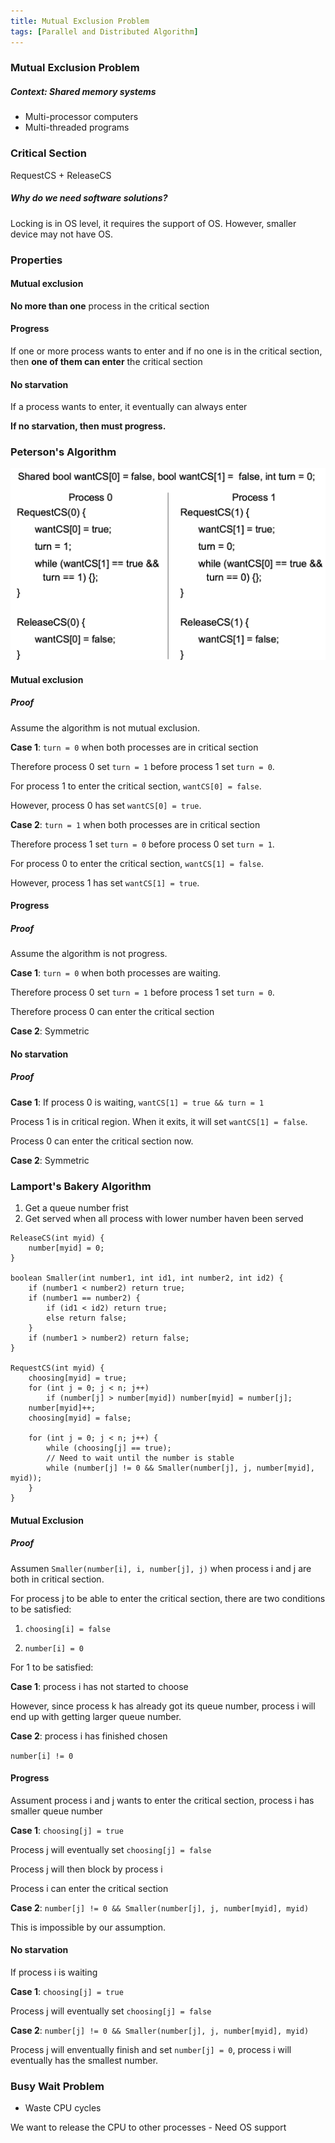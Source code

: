 ```yaml
---
title: Mutual Exclusion Problem
tags: [Parallel and Distributed Algorithm]
---
```


### Mutual Exclusion Problem

##### Context: Shared memory systems

- Multi-processor computers
- Multi-threaded programs

### Critical Section

RequestCS + ReleaseCS

##### Why do we need software solutions?

Locking is in OS level, it requires the support of OS. However, smaller device may not have OS.

### Properties

#### Mutual exclusion

**No more than one** process in the critical section

#### Progress

If one or more process wants to enter and if no one is in the critical section, then **one of them can enter** the critical section

#### No starvation

If a process wants to enter, it eventually can always enter

**If no starvation, then must progress.**

### Peterson's Algorithm

![image-20200229121929154](/assets/images/pd1-1.png)

#### Mutual exclusion

##### Proof

Assume the algorithm is not mutual exclusion.

**Case 1**: `turn = 0` when both processes are in critical section

Therefore process 0 set `turn = 1` before process 1 set `turn = 0`.

For process 1 to enter the critical section, `wantCS[0] = false`.

However, process 0 has set `wantCS[0] = true`.

**Case 2**: `turn = 1` when both processes are in critical section

Therefore process 1 set `turn = 0` before process 0 set `turn = 1`.

For process 0 to enter the critical section, `wantCS[1] = false`.

However, process 1 has set `wantCS[1] = true`.

#### Progress

##### Proof

Assume the algorithm is not progress.

**Case 1**: `turn = 0` when both processes are waiting.

Therefore process 0 set `turn = 1` before process 1 set `turn = 0`.

Therefore process 0 can enter the critical section

**Case 2**: Symmetric

#### No starvation

##### Proof

**Case 1**: If process 0 is waiting, `wantCS[1] = true && turn = 1`

Process 1 is in critical region. When it exits, it will set `wantCS[1] = false`. 

Process 0 can enter the critical section now.

**Case 2**: Symmetric

### Lamport's Bakery Algorithm

1. Get a queue number frist
2. Get served when all process with lower number haven been served

```
ReleaseCS(int myid) {
	number[myid] = 0;
}

boolean Smaller(int number1, int id1, int number2, int id2) {
	if (number1 < number2) return true;
	if (number1 == number2) {
		if (id1 < id2) return true;
		else return false;
	}
	if (number1 > number2) return false;
}

RequestCS(int myid) {
	choosing[myid] = true;
	for (int j = 0; j < n; j++)
		if (number[j] > number[myid]) number[myid] = number[j];
	number[myid]++;
	choosing[myid] = false;
	
	for (int j = 0; j < n; j++) {
		while (choosing[j] == true);
		// Need to wait until the number is stable
		while (number[j] != 0 && Smaller(number[j], j, number[myid], myid));
	}
}
```

#### Mutual Exclusion

##### Proof

Assumen `Smaller(number[i], i, number[j], j)` when process i and j are both in critical section.

For process j to be able to enter the critical section, there are two conditions to be satisfied:

1. `choosing[i] = false`

2. `number[i] = 0`

For 1 to be satisfied:

**Case 1**: process i has not started to choose

However, since process k has already got its queue number, process i will end up with getting larger queue number.

**Case 2**: process i has finished chosen

`number[i] != 0`

#### Progress

Assument process i and j wants to enter the critical section, process i has smaller queue number

**Case 1**: `choosing[j] = true`

Process j will eventually set `choosing[j] = false`

Process j will then block by process i

Process i can enter the critical section

**Case 2**: `number[j] != 0 && Smaller(number[j], j, number[myid], myid)`

This is impossible by our assumption.

#### No starvation

If process i is waiting

**Case 1**: `choosing[j] = true`

Process j will eventually set `choosing[j] = false`

**Case 2**: `number[j] != 0 && Smaller(number[j], j, number[myid], myid)`

Process j will enventually finish and set `number[j] = 0`, process i will eventually has the smallest number.

### Busy Wait Problem

- Waste CPU cycles

We want to release the CPU to other processes - Need OS support